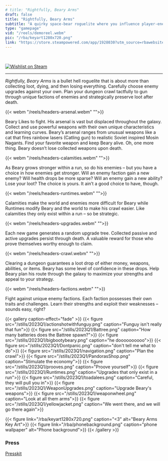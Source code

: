 ```yaml
---
# title: "Rightfully, Beary Arms"
draft: false
title: "Rightfully, Beary Arms"
subtitle: "A quirky space-bear roguelite where you influence player-enemy upgrades, loot weapons, and influence what persists after death."
type: "gamepage"
vid: "/reels/demoreel.webm"
pic: "/rba/keyart1280x720.png"
link: "https://store.steampowered.com/app/1928030?utm_source=rbawebsite"
---
```



<!-- {{< youtube id="FjANEujgFDA" title="PAX East 2022 Trailer" >}} -->
<!-- ![Rightfully, Beary Arms](/rba/logo4.png) -->


<br />

[![Wishlist on Steam](/buttons/WishlistOnSteamBanner.png)](https://store.steampowered.com/app/1928030?utm_source=rbawebsite)


---

_Rightfully, Beary Arms_ is a bullet hell roguelite that is about more than collecting loot, dying, and then losing everything. Carefully choose enemy upgrades against your own. Plan your dungeon crawl tactfully to gun through unique factions of enemies and strategically preserve loot after death.


{{< webm "/reels/headers-arsenal.webm" "">}}

Beary Likes to fight. His arsenal is vast but displaced throughout the galaxy. Collect and use powerful weapons with their own unique characteristics and learning curves. Beary’s arsenal ranges from unusual weapons like a cat that fires rainbow lasers (Catling gun) to realistic Soviet inspired Mosin Nagants. Find your favorite weapon and keep Beary alive. Oh, one more thing. Beary doesn’t lose collected weapons upon death.



{{< webm "/reels/headers-calamities.webm" "">}}

As Beary grows stronger within a run, so do his enemies – but you have a choice in how enemies get stronger. Will an enemy faction gain a new enemy? Will health drops be more sparse? Will an enemy gain a new ability? Lose your loot? The choice is yours. It ain’t a good choice to have, though.

{{< webm "/reels/headers-runtimes.webm" "">}}

Calamities make the world and enemies more difficult for Beary while Runtimes modify Beary and the world to make his crawl easier. Like calamities they only exist within a run – so be strategic.

{{< webm "/reels/headers-upgrades.webm" "">}}

Each new game generates a random upgrade tree. Collected passive and active upgrades persist through death. A valuable reward for those who prove themselves worthy enough to claim.

{{< webm "/reels/headers-crawl.webm" "">}}

Clearing a dungeon guarantees a loot drop of either money, weapons, abilities, or items. Beary has some level of confidence in these drops. Help Beary plan his route through the galaxy to maximize your strengths and appeal to your strategy.

{{< webm "/reels/headers-factions.webm" "">}}

Fight against unique enemy factions. Each faction possesses their own traits and challenges. Learn their strengths and exploit their weaknesses – sounds easy, right?

{{< gallery caption-effect="fade" >}}
  {{< figure src="/stills/2023Q1/actionshotwithfunguy.png" caption="Funguy isn't really that fun">}}
  {{< figure src="/stills/2023Q1/Battree.png" caption="How many batteries does the Battree spawn?">}}
  {{< figure src="/stills/2023Q1/bigbootybeary.png" caption="he doooooooooo">}}
  {{< figure src="/stills/2023Q1/Dontpanic.png" caption="don't tell me what to do">}}
  {{< figure src="/stills/2023Q1/navigation.png" caption="Plan the crawl">}}
  {{< figure src="/stills/2023Q1/PandorasShop.png" caption="Stimulate the economy">}}
  {{< figure src="/stills/2023Q1/prooves.png" caption="Proove yourself">}}
  {{< figure src="/stills/2023Q1/Runtimes.png" caption="Upgrades that only exist in a run">}}
  {{< figure src="/stills/2023Q1/toadalees.png" caption="Careful, they will pull you in">}}
  {{< figure src="/stills/2023Q1/WeaponUpgrades.png" caption="Upgrade Beary's weapons">}}
  {{< figure src="/stills/2023Q1/weaponwheel.png" caption="Look at all them arms">}}
  {{< figure src="/stills/2023Q1/yellowjacket.png" caption="We went there, and we will go there again">}}


  {{< figure link="/rba/keyart1280x720.png" caption="<3" alt="Beary Arms Key Art">}}
  {{< figure link="/rba/phonebackground.png" caption="phone wallpaper" alt="Phone background">}}
{{< /gallery >}}


### Press

[Presskit](https://daylightbasementstudio.com/press/rba)